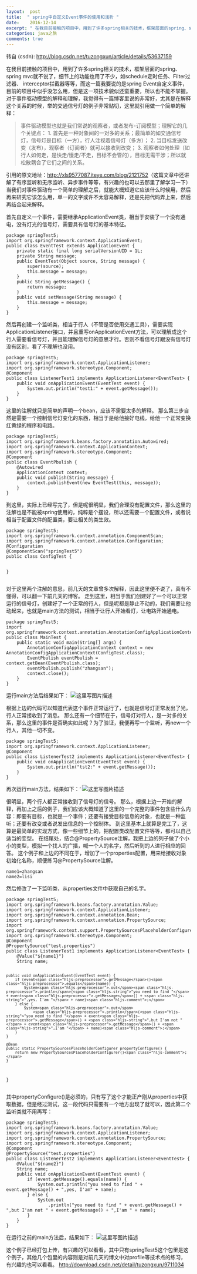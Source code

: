 ```yaml
---
layout:  post
title:  " spring中自定义Event事件的使用和浅析 "
date:    2016-12-14
excerpt: " 在我目前接触的项目中，用到了许多spring相关的技术，框架层面的spring、springmvc就不说了，细节上的功能也用了不少，如schedule定时任务、Filter过滤器、interceptor拦截器等等，而这一篇我要说的是springEvent自定义事件，目前的项目中似乎没怎么用，但是这一项技术貌似还蛮重要，所以也不能不掌握。对于事件驱动模型的解释和理解，我觉得有一篇博客里说的非... "
categories: java之旅 
comments: true
---
```

转自 (csdn): http://blog.csdn.net/tuzongxun/article/details/53637159
<div class="markdown_views">
 <p>在我目前接触的项目中，用到了许多spring相关的技术，框架层面的spring、spring mvc就不说了，细节上的功能也用了不少，如schedule定时任务、Filter过滤器、 interceptor拦截器等等，而这一篇我要说的是spring Event自定义事件，目前的项目中似乎没怎么用，但是这一项技术貌似还蛮重要，所以也不能不掌握。  对于事件驱动模型的解释和理解，我觉得有一篇博客里说的非常好，尤其是在解释这个关系的时候，举的交通信号灯的例子非常贴切，这里就引用做一个简单的解释：</p> 
 <blockquote> 
  <p>事件驱动模型也就是我们常说的观察者，或者发布-订阅模型；理解它的几个关键点：  1. 首先是一种对象间的一对多的关系；最简单的如交通信号灯，信号灯是目标（一方），行人注视着信号灯（多方）；  2. 当目标发送改变（发布），观察者（订阅者）就可以接收到改变；  3. 观察者如何处理（如行人如何走，是快走/慢走/不走，目标不会管的），目标无需干涉；所以就松散耦合了它们之间的关系。</p> 
 </blockquote> 
 <p>引用的原文地址：<a href="http://xls9577087.iteye.com/blog/2121752">http://xls9577087.iteye.com/blog/2121752</a>（这篇文章中还讲解了有序监听和无序监听、异步事件等等，有兴趣的也可以去那里了解学习一下）  当我们对事件驱动有一个简单的理解之后，就能大概知道它应该什么时候用，然后再来研究它该怎么用，单一的文字或许不太容易解释，还是先把代码弄上来，然后再结合起来解释。</p> 
 <p>首先自定义一个事件，需要继承ApplicationEvent类，相当于安装了一个没有通电，没有灯光的信号灯，需要具有信号灯的基本特征。</p> 
 <pre class="prettyprint"><code class=" hljs java"><span class="hljs-keyword">package</span> springTest5;
<span class="hljs-keyword">import</span> org.springframework.context.ApplicationEvent;
<span class="hljs-keyword">public</span> <span class="hljs-class"><span class="hljs-keyword">class</span> <span class="hljs-title">EventTest</span> <span class="hljs-keyword">extends</span> <span class="hljs-title">ApplicationEvent</span> {</span>
    <span class="hljs-keyword">private</span> <span class="hljs-keyword">static</span> <span class="hljs-keyword">final</span> <span class="hljs-keyword">long</span> serialVersionUID = <span class="hljs-number">1</span>L;
    <span class="hljs-keyword">private</span> String message;
    <span class="hljs-keyword">public</span> <span class="hljs-title">EventTest</span>(Object source, String message) {
        <span class="hljs-keyword">super</span>(source);
        <span class="hljs-keyword">this</span>.message = message;
    }
    <span class="hljs-keyword">public</span> String <span class="hljs-title">getMessage</span>() {
        <span class="hljs-keyword">return</span> message;
    }
    <span class="hljs-keyword">public</span> <span class="hljs-keyword">void</span> <span class="hljs-title">setMessage</span>(String message) {
        <span class="hljs-keyword">this</span>.message = message;
    }
}</code></pre> 
 <p>然后再创建一个监听类，相当于行人（不管是否使用交通工具），需要实现ApplicationListener接口，并且重写onApplicationEvent方法，可以理解成这个行人需要看信号灯，并且能理解信号灯的意思才行。否则不看信号灯跟没有信号灯没有区别，看了不理解也没用。</p> 
 <pre class="prettyprint"><code class=" hljs axapta">package springTest5;
import org.springframework.context.ApplicationListener;
import org.springframework.stereotype.Component;
@Component
<span class="hljs-keyword">public</span> <span class="hljs-class"><span class="hljs-keyword">class</span> <span class="hljs-title">ListenerTest1</span> <span class="hljs-inheritance"><span class="hljs-keyword">implements</span></span> <span class="hljs-title">ApplicationListener</span>&lt;<span class="hljs-title">EventTest</span>&gt; {</span>
    <span class="hljs-keyword">public</span> <span class="hljs-keyword">void</span> onApplicationEvent(EventTest event) {
        System.out.println(<span class="hljs-string">"test1:"</span> + event.getMessage());
    }
}</code></pre> 
 <p>这里的注解就只是简单的声明一个bean，应该不需要太多的解释。  那么第三步自然是需要一个控制信号灯变化的东西，相当于是给他接好电线，给他一个正常变换红黄绿的程序和电路。</p> 
 <pre class="prettyprint"><code class=" hljs java"><span class="hljs-keyword">package</span> springTest5;
<span class="hljs-keyword">import</span> org.springframework.beans.factory.annotation.Autowired;
<span class="hljs-keyword">import</span> org.springframework.context.ApplicationContext;
<span class="hljs-keyword">import</span> org.springframework.stereotype.Component;
<span class="hljs-annotation">@Component</span>
<span class="hljs-keyword">public</span> <span class="hljs-class"><span class="hljs-keyword">class</span> <span class="hljs-title">EventPbulish</span> {</span>
    <span class="hljs-annotation">@Autowired</span>
    ApplicationContext context;
    <span class="hljs-keyword">public</span> <span class="hljs-keyword">void</span> <span class="hljs-title">publish</span>(String message) {
        context.publishEvent(<span class="hljs-keyword">new</span> EventTest(<span class="hljs-keyword">this</span>, message));
    }
}</code></pre> 
 <p>到这里，实际上已经写完了，但是呢很明显，我们合理没有配置文件，那么这里的注解也是不能被spring使用的，纯粹是个摆设，所以还需要一个配置文件，或者说相当于配置文件的配置类，要让相关的类生效。</p> 
 <pre class="prettyprint"><code class=" hljs java"><span class="hljs-keyword">package</span> springTest5;
<span class="hljs-keyword">import</span> org.springframework.context.annotation.ComponentScan;
<span class="hljs-keyword">import</span> org.springframework.context.annotation.Configuration;
<span class="hljs-annotation">@Configuration</span>
<span class="hljs-annotation">@ComponentScan</span>(<span class="hljs-string">"springTest5"</span>)
<span class="hljs-keyword">public</span> <span class="hljs-class"><span class="hljs-keyword">class</span> <span class="hljs-title">ConfigTest</span> {</span>

}</code></pre> 
 <p>对于这里两个注解的意思，前几天的文章曾多次解释，因此这里便不说了，真有不懂得，可以翻一下前几天的博客。  走到这里，相当于我们创建好了一个可以正常运行的信号灯，创建好了一个正常的行人，但是呢都是静止不动的，我们需要让他动起来，也就是main方法的测试，相当于让行人开始看灯，让电路开始通电。</p> 
 <pre class="prettyprint"><code class=" hljs java"><span class="hljs-keyword">package</span> springTest5;
<span class="hljs-keyword">import</span> org.springframework.context.annotation.AnnotationConfigApplicationContext;
<span class="hljs-keyword">public</span> <span class="hljs-class"><span class="hljs-keyword">class</span> <span class="hljs-title">MainTest</span> {</span>
    <span class="hljs-keyword">public</span> <span class="hljs-keyword">static</span> <span class="hljs-keyword">void</span> <span class="hljs-title">main</span>(String[] args) {
        AnnotationConfigApplicationContext context = <span class="hljs-keyword">new</span> AnnotationConfigApplicationContext(ConfigTest.class);
        EventPbulish eventPbulish = context.getBean(EventPbulish.class);
        eventPbulish.publish(<span class="hljs-string">"zhangsan"</span>);
        context.close();
    }
}</code></pre> 
 <p>运行main方法后结果如下：  <img src="http://img.blog.csdn.net/20161214121220921?watermark/2/text/aHR0cDovL2Jsb2cuY3Nkbi5uZXQvdHV6b25neHVu/font/5a6L5L2T/fontsize/400/fill/I0JBQkFCMA==/dissolve/70/gravity/SouthEast" alt="这里写图片描述" title=""></p> 
 <p>根据上边的代码可以知道代表这个事件正常运行了，也就是信号灯正常发出了光，行人正常接收到了消息。  那么还有一个细节在于，信号灯对行人，是一对多的关系，那么这里的事件是否确实如此呢？为了验证，我便再写一个监听，再new一个行人，其他一切不变。</p> 
 <pre class="prettyprint"><code class=" hljs axapta">package springTest5;
import org.springframework.context.ApplicationListener;
@Component
<span class="hljs-keyword">public</span> <span class="hljs-class"><span class="hljs-keyword">class</span> <span class="hljs-title">ListenerTest2</span> <span class="hljs-inheritance"><span class="hljs-keyword">implements</span></span> <span class="hljs-title">ApplicationListener</span>&lt;<span class="hljs-title">EventTest</span>&gt; {</span>
    <span class="hljs-keyword">public</span> <span class="hljs-keyword">void</span> onApplicationEvent(EventTest event) {
        System.out.println(<span class="hljs-string">"tst2:"</span> + event.getMessage());
    }
}</code></pre> 
 <p>再次运行main方法，结果如下：‘  <img src="http://img.blog.csdn.net/20161214121245167?watermark/2/text/aHR0cDovL2Jsb2cuY3Nkbi5uZXQvdHV6b25neHVu/font/5a6L5L2T/fontsize/400/fill/I0JBQkFCMA==/dissolve/70/gravity/SouthEast" alt="这里写图片描述" title=""></p> 
 <p>很明显，两个行人都正常接收到了信号灯的信号。  那么，根据上边一开始的解释，再加上之后的例子，我们应该大概知道了这里的一个完整的事件包含些什么内容：即要有目标，也就是一个事件；还要有接受目标信息的对象，也就是一种监听；还要有改变或者说发出信息的一个控制体。  到这里基本上就算是完工了，这算是最简单的实现方式，像一些细节上的，把配置类改配置文件等等，都可以自己适当的变型。  在结尾处，结合@PropertySource注解，我把上边的列子做了个小小的变型，模拟一个找人的广播，喊一个人的名字，然后听到的人进行相应的回答。  这个例子和上边的不同在于，增加了一个properties配置，用来给接收对象初始化名称，顺便练习@PropertySource注解。</p> 
 <pre class="prettyprint"><code class=" hljs ini"><span class="hljs-setting">name1=<span class="hljs-value">zhangsan</span></span>
<span class="hljs-setting">name2=<span class="hljs-value">lisi</span></span></code></pre> 
 <p>然后修改了一下监听类，从properties文件中获取自己的名字。</p> 
 <pre class="prettyprint"><code class=" hljs avrasm">package springTest5<span class="hljs-comment">;</span>
import org<span class="hljs-preprocessor">.springframework</span><span class="hljs-preprocessor">.beans</span><span class="hljs-preprocessor">.factory</span><span class="hljs-preprocessor">.annotation</span><span class="hljs-preprocessor">.Value</span><span class="hljs-comment">;</span>
import org<span class="hljs-preprocessor">.springframework</span><span class="hljs-preprocessor">.context</span><span class="hljs-preprocessor">.ApplicationListener</span><span class="hljs-comment">;</span>
import org<span class="hljs-preprocessor">.springframework</span><span class="hljs-preprocessor">.context</span><span class="hljs-preprocessor">.annotation</span><span class="hljs-preprocessor">.Bean</span><span class="hljs-comment">;</span>
import org<span class="hljs-preprocessor">.springframework</span><span class="hljs-preprocessor">.context</span><span class="hljs-preprocessor">.annotation</span><span class="hljs-preprocessor">.PropertySource</span><span class="hljs-comment">;</span>
import org<span class="hljs-preprocessor">.springframework</span><span class="hljs-preprocessor">.context</span><span class="hljs-preprocessor">.support</span><span class="hljs-preprocessor">.PropertySourcesPlaceholderConfigurer</span><span class="hljs-comment">;</span>
import org<span class="hljs-preprocessor">.springframework</span><span class="hljs-preprocessor">.stereotype</span><span class="hljs-preprocessor">.Component</span><span class="hljs-comment">;</span>
@Component
@PropertySource(<span class="hljs-string">"test.properties"</span>)
public class ListenerTest1 implements ApplicationListener&lt;EventTest&gt; {
    @Value(<span class="hljs-string">"${name1}"</span>)
    String name<span class="hljs-comment">;</span>

    public void onApplicationEvent(EventTest event) {
        if (event<span class="hljs-preprocessor">.getMessage</span>()<span class="hljs-preprocessor">.equals</span>(name)) {
            System<span class="hljs-preprocessor">.out</span><span class="hljs-preprocessor">.println</span>(<span class="hljs-string">"you need to find "</span> + event<span class="hljs-preprocessor">.getMessage</span>() + <span class="hljs-string">",yes, I'am "</span> + name)<span class="hljs-comment">;</span>
        } else {
            System<span class="hljs-preprocessor">.out</span>
                <span class="hljs-preprocessor">.println</span>(<span class="hljs-string">"you need to find "</span> + event<span class="hljs-preprocessor">.getMessage</span>() + <span class="hljs-string">",but I'am not "</span> + event<span class="hljs-preprocessor">.getMessage</span>() + <span class="hljs-string">",I'am "</span> + name)<span class="hljs-comment">;</span>
        }
    }

    @Bean
    public static PropertySourcesPlaceholderConfigurer propertyConfigure() {
        return new PropertySourcesPlaceholderConfigurer()<span class="hljs-comment">;</span>
    }

}</code></pre> 
 <p>其中propertyConfigure()是必须的，只有写了这个才能正产刚从properties中获取数据，但是经过测试，这一段代码只需要有一个地方出现了就可以，因此第二个监听类就不用再写：</p> 
 <pre class="prettyprint"><code class=" hljs avrasm">package springTest5<span class="hljs-comment">;</span>
import org<span class="hljs-preprocessor">.springframework</span><span class="hljs-preprocessor">.beans</span><span class="hljs-preprocessor">.factory</span><span class="hljs-preprocessor">.annotation</span><span class="hljs-preprocessor">.Value</span><span class="hljs-comment">;</span>
import org<span class="hljs-preprocessor">.springframework</span><span class="hljs-preprocessor">.context</span><span class="hljs-preprocessor">.ApplicationListener</span><span class="hljs-comment">;</span>
import org<span class="hljs-preprocessor">.springframework</span><span class="hljs-preprocessor">.context</span><span class="hljs-preprocessor">.annotation</span><span class="hljs-preprocessor">.PropertySource</span><span class="hljs-comment">;</span>
import org<span class="hljs-preprocessor">.springframework</span><span class="hljs-preprocessor">.stereotype</span><span class="hljs-preprocessor">.Component</span><span class="hljs-comment">;</span>
@Component
@PropertySource(<span class="hljs-string">"test.properties"</span>)
public class ListenerTest2 implements ApplicationListener&lt;EventTest&gt; {
    @Value(<span class="hljs-string">"${name2}"</span>)
    String name<span class="hljs-comment">;</span>
    public void onApplicationEvent(EventTest event) {
        if (event<span class="hljs-preprocessor">.getMessage</span>()<span class="hljs-preprocessor">.equals</span>(name)) {
            System<span class="hljs-preprocessor">.out</span><span class="hljs-preprocessor">.println</span>(<span class="hljs-string">"you need to find "</span> + event<span class="hljs-preprocessor">.getMessage</span>() + <span class="hljs-string">",yes, I'am"</span> + name)<span class="hljs-comment">;</span>
        } else {
            System<span class="hljs-preprocessor">.out</span>
                <span class="hljs-preprocessor">.println</span>(<span class="hljs-string">"you need to find "</span> + event<span class="hljs-preprocessor">.getMessage</span>() + <span class="hljs-string">",but I'am not "</span> + event<span class="hljs-preprocessor">.getMessage</span>() + <span class="hljs-string">",I'am "</span> + name)<span class="hljs-comment">;</span>
        }
    }
}</code></pre> 
 <p>在运行之前的main方法后，结果如下：  <img src="http://img.blog.csdn.net/20161214121325734?watermark/2/text/aHR0cDovL2Jsb2cuY3Nkbi5uZXQvdHV6b25neHVu/font/5a6L5L2T/fontsize/400/fill/I0JBQkFCMA==/dissolve/70/gravity/SouthEast" alt="这里写图片描述" title=""></p> 
 <p>这个例子已经打包上传，有兴趣的可以看看，其中只有springTest5这个包里是这个例子，其他几个包里的内容则是对前几天的博文中对profile等技术点的练习，有兴趣的也可以看看。  <a href="http://download.csdn.net/detail/tuzongxun/9711034">http://download.csdn.net/detail/tuzongxun/9711034</a></p>
</div>